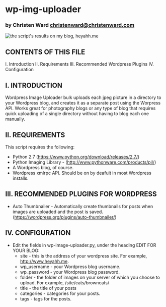 # wp-img-uploader
### by Christen Ward christenward@christenward.com

![the script's results on my blog, heyahh.me](http://i.imgur.com/Jq4KJcy.png)

CONTENTS OF THIS FILE
---------------------
   
 I. Introduction
 II. Requirements
 III. Recommended Wordpress Plugins
 IV. Configuration
 
I. INTRODUCTION
------------
Wordpress Image Uploader bulk uploads each jpeg picture in a directory to 
your Wordpress blog, and creates it as a separate post using the Worpress
API. Works great for photography blogs or any type of blog that requires 
quick uploading of a single directory without having to blog each one manually.

II. REQUIREMENTS
------------
This script requires the following:
 * Python 2.7 (https://www.python.org/download/releases/2.7/)
 * Python Imaging Library - (http://www.pythonware.com/products/pil/)
 * A Wordpress blog, of course.
 * Wordpress xmlrpc API. Should be on by deafult in most Wordpress installs.
 
III. RECOMMENDED PLUGINS FOR WORDPRESS
-------------------
 * Auto Thumbnailer - Automatically create thumbnails for posts when images are uploaded and the 
   post is saved. (https://wordpress.org/plugins/auto-thumbnailer/)
   

IV. CONFIGURATION
-------------
 * Edit the fields in wp-image-uploader.py, under the heading EDIT FOR YOUR BLOG:
   * site - this is the address of your wordpress site. For example, http://www.heyahh.me.
   * wp_username - your Wordpress blog username.
   * wp_password - your Wordpress blog password.
   * folder - the folder of images on your server of which you choose to upload. For example, /site/cats/browncats/
   * title - the title of your posts
   * categories - categories for your posts.
   * tags - tags for the posts.
